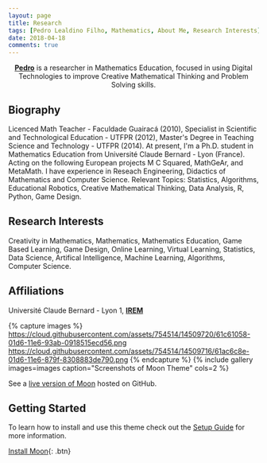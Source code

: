```yaml
---
layout: page
title: Research
tags: [Pedro Lealdino Filho, Mathematics, About Me, Research Interests]
date: 2018-04-18
comments: true
---
```

    
<center><a href="https://www.researchgate.net/profile/Pedro_Lealdino_Filho2"><b>Pedro</b></a> is a researcher in Mathematics Education, focused in using Digital Technologies to improve Creative Mathematical Thinking and Problem Solving skills.</center>

## Biography


Licenced Math Teacher - Faculdade Guairacá (2010), Specialist in Scientific and Technological Education - UTFPR (2012), Master's Degree in Teaching Science and Technology - UTFPR (2014).
At present, I'm a Ph.D. student in Mathematics Education from Université Claude Bernard - Lyon (France). 
Acting on the following European projects M C Squared, MathGeAr, and MetaMath. I have experience in Reseach Engineering, Didactics of Mathematics and Computer Science. Relevant Topics: Statistics, Algorithms, Educational Robotics, Creative Mathematical Thinking, Data Analysis, R, Python, Game Design.

## Research Interests

Creativity in Mathematics, Mathematics, Mathematics Education, Game Based Learning, Game Design, Online Learning, Virtual Learning, Statistics, Data Science, Artifical Intelligence, Machine Learning, Algorithms, Computer Science.

## Affiliations

Université Claude Bernard - Lyon 1, <a href="http://math.univ-lyon1.fr/irem/"><b>IREM</b></a>


{% capture images %}
    https://cloud.githubusercontent.com/assets/754514/14509720/61c61058-01d6-11e6-93ab-0918515ecd56.png
    https://cloud.githubusercontent.com/assets/754514/14509716/61ac6c8e-01d6-11e6-879f-8308883de790.png
{% endcapture %}
{% include gallery images=images caption="Screenshots of Moon Theme" cols=2 %}

See a [live version of Moon](http://taylantatli.github.io/Moon) hosted on GitHub.

## Getting Started

To learn how to install and use this theme check out the [Setup Guide](http://taylantatli.me/Moon/moon-theme/) for more information.
      
[Install Moon](https://github.com/TaylanTatli/Moon){: .btn}
